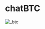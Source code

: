 # chatBTC

![_btc](https://github.com/vdutts7/chatBTC/assets/63992417/22a28076-f96a-4757-98a6-87eef4a30225)
